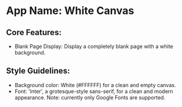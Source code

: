 # **App Name**: White Canvas

## Core Features:

- Blank Page Display: Display a completely blank page with a white background.

## Style Guidelines:

- Background color: White (#FFFFFF) for a clean and empty canvas.
- Font: 'Inter', a grotesque-style sans-serif, for a clean and modern appearance. Note: currently only Google Fonts are supported.